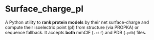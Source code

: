 # Surface_charge_pI
A Python utility to **rank protein models** by their net surface-charge and compute their isoelectric point (pI) from structure (via PROPKA) or sequence fallback. It accepts **both** mmCIF (`.cif`) and PDB (`.pdb`) files.
